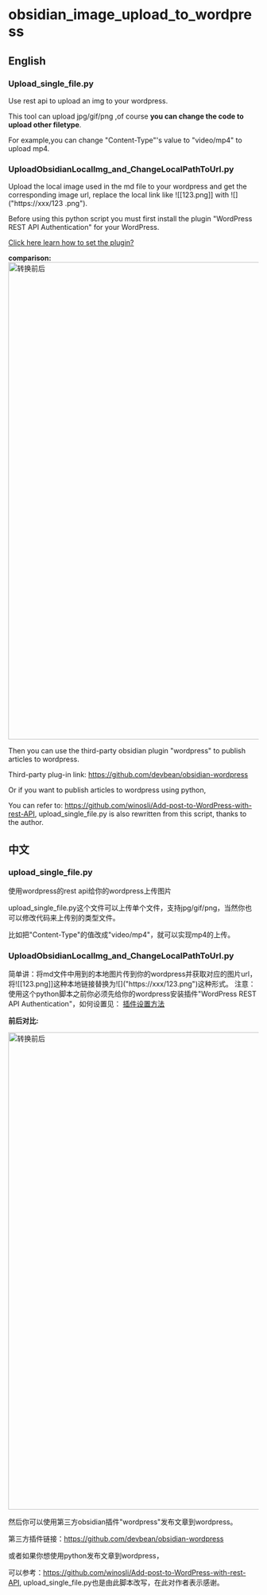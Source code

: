 # obsidian_image_upload_to_wordpress
## English
### Upload_single_file.py
Use rest api to upload an img to your wordpress. 

This tool can upload jpg/gif/png ,of course **you can change the code to upload other filetype**.

For example,you can change "Content-Type"'s value to "video/mp4" to upload mp4.

### UploadObsidianLocalImg_and_ChangeLocalPathToUrl.py

Upload the local image used in the md file to your wordpress and get the corresponding image url, replace the local link like ![[123.png]] with !\[]("https://xxx/123 .png").

Before using this python script you must first install the plugin "WordPress REST API Authentication" for your WordPress.

[Click here learn how to set the plugin?](https://github.com/lingchen-jiager/obsidian_image_upload_to_wordpress/blob/main/UploadObsidianLocalImg_and_ChangeLocalPathToUrl/set_plugin.md)

**comparison:**
<img width="960" alt="转换前后" src="https://user-images.githubusercontent.com/48639047/205258394-b3ac653c-8a13-438f-95a6-183535006ec6.png">


Then you can use the third-party obsidian plugin "wordpress" to publish articles to wordpress.

Third-party plug-in link: https://github.com/devbean/obsidian-wordpress

Or if you want to publish articles to wordpress using python,

You can refer to: https://github.com/winosli/Add-post-to-WordPress-with-rest-API, upload_single_file.py is also rewritten from this script, thanks to the author.

## 中文
### upload_single_file.py
使用wordpress的rest api给你的wordpress上传图片

upload_single_file.py这个文件可以上传单个文件，支持jpg/gif/png，当然你也可以修改代码来上传别的类型文件。

比如把"Content-Type"的值改成"video/mp4"，就可以实现mp4的上传。

### UploadObsidianLocalImg_and_ChangeLocalPathToUrl.py
简单讲：将md文件中用到的本地图片传到你的wordpress并获取对应的图片url，将![[123.png]]这种本地链接替换为!\[]("https://xxx/123.png")这种形式。
注意：使用这个python脚本之前你必须先给你的wordpress安装插件"WordPress REST API Authentication"，如何设置见：
[插件设置方法](https://github.com/lingchen-jiager/obsidian_image_upload_to_wordpress/blob/main/UploadObsidianLocalImg_and_ChangeLocalPathToUrl/set_plugin.md)

**前后对比:**

<img width="960" alt="转换前后" src="https://user-images.githubusercontent.com/48639047/205258394-b3ac653c-8a13-438f-95a6-183535006ec6.png">

然后你可以使用第三方obsidian插件"wordpress"发布文章到wordpress。

第三方插件链接：https://github.com/devbean/obsidian-wordpress

或者如果你想使用python发布文章到wordpress，

可以参考：https://github.com/winosli/Add-post-to-WordPress-with-rest-API, upload_single_file.py也是由此脚本改写，在此对作者表示感谢。



